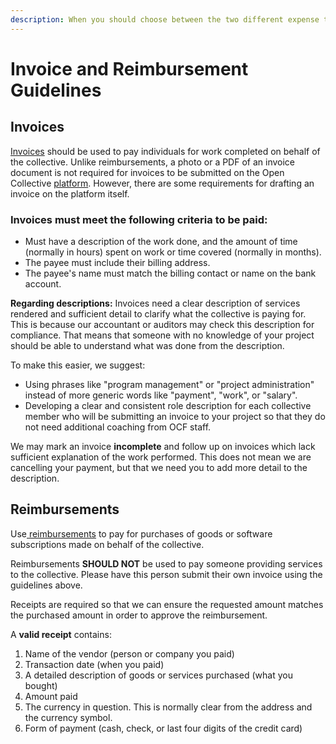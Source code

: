 ```yaml
---
description: When you should choose between the two different expense types.
---
```


# Invoice and Reimbursement Guidelines

## Invoices  <a href="#invoices" id="invoices"></a>

​[Invoices](https://docs.opencollective.com/help/expenses-and-getting-paid/submitting-expenses#invoices) should be used to pay individuals for work completed on behalf of the collective. Unlike reimbursements, a photo or a PDF of an invoice document is not required for invoices to be submitted on the Open Collective [platform](broken-reference). However, there are some requirements for drafting an invoice on the platform itself.

### Invoices must meet the following criteria to be paid: <a href="#invoices-must-meet-the-following-criteria-to-be-paid" id="invoices-must-meet-the-following-criteria-to-be-paid"></a>

* Must have a description of the work done, and the amount of time (normally in hours) spent on work or time covered (normally in months).
* The payee must include their billing address.
* The payee's name must match the billing contact or name on the bank account.

**Regarding descriptions:** Invoices need a clear description of services rendered and sufficient detail to clarify what the collective is paying for. This is because our accountant or auditors may check this description for compliance. That means that someone with no knowledge of your project should be able to understand what was done from the description. &#x20;

To make this easier, we suggest:

* Using phrases like "program management" or "project administration" instead of more generic words like "payment", "work", or "salary".
* Developing a clear and consistent role description for each collective member who will be submitting an invoice to your project so that they do not need additional coaching from OCF staff.

We may mark an invoice **incomplete** and follow up on invoices which lack sufficient explanation of the work performed. This does not mean we are cancelling your payment, but that we need you to add more detail to the description.

## Reimbursements <a href="#reimbursements" id="reimbursements"></a>

Use[ reimbursements](https://docs.opencollective.com/help/expenses-and-getting-paid/submitting-expenses#reimbursements) to pay for purchases of goods or software subscriptions made on behalf of the collective.

Reimbursements **SHOULD NOT** be used to pay someone providing services to the collective. Please have this person submit their own invoice using the guidelines above.

Receipts are required so that we can ensure the requested amount matches the purchased amount in order to approve the reimbursement.

A **valid receipt** contains:

1. Name of the vendor (person or company you paid)
2. Transaction date (when you paid)
3. A detailed description of goods or services purchased (what you bought)
4. Amount paid
5. The currency in question. This is normally clear from the address and the currency symbol.
6. Form of payment (cash, check, or last four digits of the credit card)
